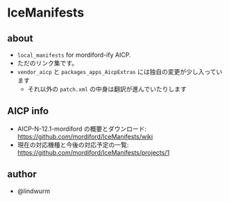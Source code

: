 # IceManifests

## about

- `local_manifests` for mordiford-ify AICP.
- ただのリンク集です。
- `vendor_aicp` と `packages_apps_AicpExtras` には独自の変更が少し入っています
    - それ以外の `patch.xml` の中身は翻訳が進んでいたりします

## AICP info

- AICP-N-12.1-mordiford の概要とダウンロード: https://github.com/mordiford/IceManifests/wiki
- 現在の対応機種と今後の対応予定の一覧: https://github.com/mordiford/IceManifests/projects/1

## author

- @lindwurm
